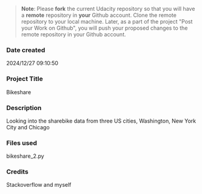 >**Note**: Please **fork** the current Udacity repository so that you will have a **remote** repository in **your** Github account. Clone the remote repository to your local machine. Later, as a part of the project "Post your Work on Github", you will push your proposed changes to the remote repository in your Github account.

### Date created
2024/12/27 09:10:50

### Project Title
Bikeshare

### Description
Looking into the sharebike data from three US cities, Washington, New York City and Chicago

### Files used
bikeshare_2.py

### Credits
Stackoverflow and myself